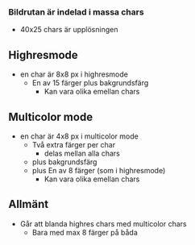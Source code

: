 ### Bildrutan är indelad i massa chars
- 40x25 chars är upplösningen

## Highresmode
- en char är 8x8 px i highresmode
    - En av 15 färger plus bakgrundsfärg
        - Kan vara olika emellan chars

## Multicolor mode
- en char är 4x8 px i multicolor mode
    - Två extra färger per char
        - delas mellan alla chars
    - plus bakgrundsfärg
    - plus En av 8 färger (som i highresmode)
        - Kan vara olika emellan chars

## Allmänt
- Går att blanda highres chars med multicolor chars
    - Bara med max 8 färger på båda